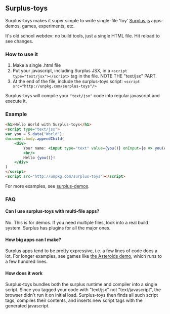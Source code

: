 ## Surplus-toys
Surplus-toys makes it super simple to write single-file 'toy' [Surplus.js](https://github.com/adamhaile/surplus) apps: demos, games, experiments, etc.  

It's old school webdev: no build tools, just a single HTML file.  Hit reload to see changes.

### How to use it

1. Make a single .html file
2. Put your javascript, including Surplus JSX, in a `<script type="text/jsx"></script>` tag in the file.  NOTE THE "text/jsx" PART.
3. At the end of the file, include the surplus-toys script: `<script src="http://unpkg.com/surplus-toys"/>`

Surplus-toys will compile your `"text/jsx"` code into regular javascript and execute it.

### Example

```html
<h1>Hello World with Surplus-toys</h1>
<script type="text/jsx">
var you = S.data("World");
document.body.appendChild(
    <div>
        Your name: <input type="text" value={you()} onInput={e => you(e.target.value)} />
        <br/>
        Hello {you()}!
    </div>
)
</script>
<script src="http://unpkg.com/surplus-toys"></script>
```
For more examples, see [surplus-demos](https://github.com/adamhaile/surplus-demos).

### FAQ

#### Can I use surplus-toys with multi-file apps?

No.  This is for demos.  If you need multiple files, look into a real build system.  Surplus has plugins for all the major ones.

#### How big apps can I make?

Surplus apps tend to be pretty expressive, i.e. a few lines of code does a lot.  For longer examples, see games like [the Asteroids demo](https://github.com/surplus-demos/asteroids.html), which runs to a few hundred lines.

#### How does it work

Surplus-toys bundles both the surplus runtime and compiler into a single script.  Since you tagged your code with "text/jsx" not "text/javascript", the browser didn't run it on initial load.  Surplus-toys then finds all such script tags, compiles their contents, and inserts new script tags with the generated javascript.